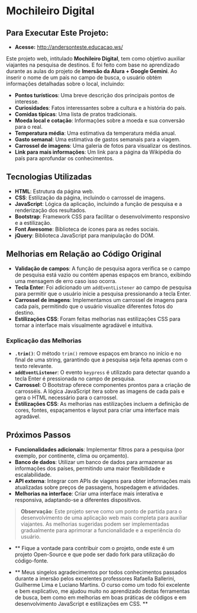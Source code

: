 # Mochileiro Digital

## Para Executar Este Projeto:

-  **Acesse:** http://andersonteste.educacao.ws/

Este projeto web, intitulado **Mochileiro Digital**, tem como objetivo auxiliar viajantes na pesquisa de destinos. E foi feito com base no aprendizado durante as aulas do projeto de **Imersão da Alura + Google Gemini**. Ao inserir o nome de um país no campo de busca, o usuário obtém informações detalhadas sobre o local, incluindo:

- **Pontos turísticos**: Uma breve descrição dos principais pontos de interesse.
- **Curiosidades**: Fatos interessantes sobre a cultura e a história do país.
- **Comidas típicas**: Uma lista de pratos tradicionais.
- **Moeda local e cotação**: Informações sobre a moeda e sua conversão para o real.
- **Temperatura média**: Uma estimativa da temperatura média anual.
- **Gasto semanal**: Uma estimativa de gastos semanais para a viagem.
- **Carrossel de imagens**: Uma galeria de fotos para visualizar os destinos.
- **Link para mais informações**: Um link para a página da Wikipédia do país para aprofundar os conhecimentos.

## Tecnologias Utilizadas

- **HTML**: Estrutura da página web.
- **CSS**: Estilização da página, incluindo o carrossel de imagens.
- **JavaScript**: Lógica da aplicação, incluindo a função de pesquisa e a renderização dos resultados.
- **Bootstrap**: Framework CSS para facilitar o desenvolvimento responsivo e a estilização.
- **Font Awesome**: Biblioteca de ícones para as redes sociais.
- **jQuery**: Biblioteca JavaScript para manipulação do DOM.

## Melhorias em Relação ao Código Original

- **Validação de campos**: A função de pesquisa agora verifica se o campo de pesquisa está vazio ou contém apenas espaços em branco, exibindo uma mensagem de erro caso isso ocorra.
- **Tecla Enter**: Foi adicionado um `addEventListener` ao campo de pesquisa para permitir que o usuário inicie a pesquisa pressionando a tecla Enter.
- **Carrossel de imagens**: Implementamos um carrossel de imagens para cada país, permitindo que o usuário visualize diferentes fotos do destino.
- **Estilizações CSS**: Foram feitas melhorias nas estilizações CSS para tornar a interface mais visualmente agradável e intuitiva.

### Explicação das Melhorias

- **`.trim()`**: O método `trim()` remove espaços em branco no início e no final de uma string, garantindo que a pesquisa seja feita apenas com o texto relevante.
- **`addEventListener`**: O evento `keypress` é utilizado para detectar quando a tecla Enter é pressionada no campo de pesquisa.
- **Carrossel**: O Bootstrap oferece componentes prontos para a criação de carrosséis. A lógica JavaScript itera sobre as imagens de cada país e gera o HTML necessário para o carrossel.
- **Estilizações CSS**: As melhorias nas estilizações incluem a definição de cores, fontes, espaçamentos e layout para criar uma interface mais agradável.

## Próximos Passos

- **Funcionalidades adicionais**: Implementar filtros para a pesquisa (por exemplo, por continente, clima ou orçamento).
- **Banco de dados**: Utilizar um banco de dados para armazenar as informações dos países, permitindo uma maior flexibilidade e escalabilidade.
- **API externa**: Integrar com APIs de viagens para obter informações mais atualizadas sobre preços de passagens, hospedagem e atividades.
- **Melhorias na interface**: Criar uma interface mais interativa e responsiva, adaptando-se a diferentes dispositivos.

> **Observação**: Este projeto serve como um ponto de partida para o desenvolvimento de uma aplicação web mais completa para auxiliar viajantes. As melhorias sugeridas podem ser implementadas gradualmente para aprimorar a funcionalidade e a experiência do usuário.

- ** Fique a vontade para contribuir com o projeto, onde este é um projeto Open-Source e que pode ser dado fork para utilização do código-fonte.

- ** Meus singelos agradecimentos por todos conhecimentos passados durante a imersão pelos excelentes professores Rafaella Ballerini, Guilherme Lima e Luciano Martins. O curso como um todo foi excelente e bem explicativo, me ajudou muito no aprendizado destas ferramentas de busca, bem como em melhorias em boas práticas de códigos e em desenvolvimento JavaScript e estilizações em CSS. **
